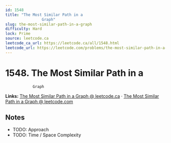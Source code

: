 ```yaml
--- 
id: 1548
title: "The Most Similar Path in a
                Graph"
slug: the-most-similar-path-in-a-graph
difficulty: Hard
lock: Prime
source: leetcode.ca
leetcode_ca_url: https://leetcode.ca/all/1548.html
leetcode_url: https://leetcode.com/problems/the-most-similar-path-in-a-graph/
---
```


# 1548. The Most Similar Path in a
                Graph

**Links:** [The Most Similar Path in a
                Graph @ leetcode.ca](https://leetcode.ca/all/1548.html) · [The Most Similar Path in a
                Graph @ leetcode.com](https://leetcode.com/problems/the-most-similar-path-in-a-graph/)

## Notes
- TODO: Approach
- TODO: Time / Space Complexity
